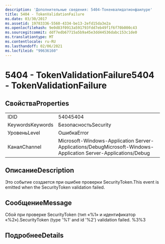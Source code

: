 ```yaml
---
description: 'Дополнительные сведения: 5404-Токенвалидатионфаилуре'
title: 5404 - TokenValidationFailure
ms.date: 03/30/2017
ms.assetid: 19783336-5560-4334-be13-2efd15da3e2a
ms.openlocfilehash: 9e0d83f0913a591793fdd7eb49f1f6f70b000c43
ms.sourcegitcommit: ddf7edb67715a5b9a45e3dd44536dabc153c1de0
ms.translationtype: MT
ms.contentlocale: ru-RU
ms.lasthandoff: 02/06/2021
ms.locfileid: "99636160"
---
```

# <a name="5404---tokenvalidationfailure"></a><span data-ttu-id="63d6c-103">5404 - TokenValidationFailure</span><span class="sxs-lookup"><span data-stu-id="63d6c-103">5404 - TokenValidationFailure</span></span>

## <a name="properties"></a><span data-ttu-id="63d6c-104">Свойства</span><span class="sxs-lookup"><span data-stu-id="63d6c-104">Properties</span></span>  
  
|||  
|-|-|  
|<span data-ttu-id="63d6c-105">ID</span><span class="sxs-lookup"><span data-stu-id="63d6c-105">ID</span></span>|<span data-ttu-id="63d6c-106">5404</span><span class="sxs-lookup"><span data-stu-id="63d6c-106">5404</span></span>|  
|<span data-ttu-id="63d6c-107">Keywords</span><span class="sxs-lookup"><span data-stu-id="63d6c-107">Keywords</span></span>|<span data-ttu-id="63d6c-108">Безопасность</span><span class="sxs-lookup"><span data-stu-id="63d6c-108">Security</span></span>|  
|<span data-ttu-id="63d6c-109">Уровень</span><span class="sxs-lookup"><span data-stu-id="63d6c-109">Level</span></span>|<span data-ttu-id="63d6c-110">Ошибка</span><span class="sxs-lookup"><span data-stu-id="63d6c-110">Error</span></span>|  
|<span data-ttu-id="63d6c-111">Канал</span><span class="sxs-lookup"><span data-stu-id="63d6c-111">Channel</span></span>|<span data-ttu-id="63d6c-112">Microsoft-Windows-Application Server-Applications/Debug</span><span class="sxs-lookup"><span data-stu-id="63d6c-112">Microsoft-Windows-Application Server-Applications/Debug</span></span>|  
  
## <a name="description"></a><span data-ttu-id="63d6c-113">Описание</span><span class="sxs-lookup"><span data-stu-id="63d6c-113">Description</span></span>  

 <span data-ttu-id="63d6c-114">Это событие создается при ошибке проверки SecurityToken.</span><span class="sxs-lookup"><span data-stu-id="63d6c-114">This event is emitted when the SecurityToken validation failed.</span></span>  
  
## <a name="message"></a><span data-ttu-id="63d6c-115">Сообщение</span><span class="sxs-lookup"><span data-stu-id="63d6c-115">Message</span></span>  

 <span data-ttu-id="63d6c-116">Сбой при проверке SecurityToken (тип «%1» и идентификатор «%2»).</span><span class="sxs-lookup"><span data-stu-id="63d6c-116">SecurityToken (type '%1' and id '%2') validation failed.</span></span> <span data-ttu-id="63d6c-117">%3</span><span class="sxs-lookup"><span data-stu-id="63d6c-117">%3</span></span>  
  
## <a name="details"></a><span data-ttu-id="63d6c-118">Подробнее</span><span class="sxs-lookup"><span data-stu-id="63d6c-118">Details</span></span>
